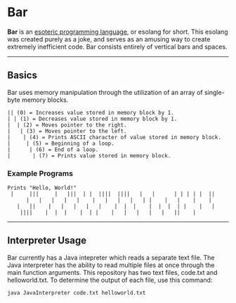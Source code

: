<h1>Bar</h1>
<p><b>Bar</b> is an <a href="https://en.wikipedia.org/wiki/Esoteric_programming_language">esoteric programming language</a>, or esolang for short. This esolang was created purely as a joke, and serves as an amusing way to create extremely inefficient code. Bar consists entirely of vertical bars and spaces.</p>

---

<h2>Basics</h2>
Bar uses memory manipulation through the utilization of an array of single-byte memory blocks.

```
|| (0) = Increases value stored in memory block by 1.
| | (1) = Decreases value stored in memory block by 1.
|  | (2) = Moves pointer to the right.
|   | (3) = Moves pointer to the left.
|    | (4) = Prints ASCII character of value stored in memory block.
|     | (5) = Beginning of a loop.
|      | (6) = End of a loop.
|       | (7) = Prints value stored in memory block.
```

<h3>Example Programs</h3>

```
Prints "Hello, World!"
 |     |||     |   |||  | |  ||||  ||||   |   |      | | | | |  ||
      |   |   |   |   |    |   |   |   |   | |    |   |    |    |
   |   ||    |   |   |   |   |    |  |  |    |  |  |  | |    |   |
    ||||    |  |  |    |  | |    |   |   |   |   |   ||    |
```

---

<h2>Interpreter Usage</h2>
Bar currently has a Java intepreter which reads a separate text file. The Java interpreter has the ability to read multiple files at once through the main function arguments. This repository has two text files, code.txt and helloworld.txt. To determine the output of each file, use this command:

```
java JavaInterpreter code.txt helloworld.txt
```